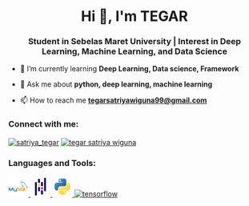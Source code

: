 <h1 align="center">Hi 👋, I'm TEGAR</h1>
<h3 align="center">Student in Sebelas Maret University | Interest in Deep Learning, Machine Learning, and Data Science</h3>

- 🌱 I’m currently learning **Deep Learning, Data science, Framework**

- 💬 Ask me about **python, deep learning, machine learning**

- 📫 How to reach me **tegarsatriyawiguna99@gmail.com**

<h3 align="left">Connect with me:</h3>
<p align="left">
<a href="https://twitter.com/satriya_tegar" target="blank"><img align="center" src="https://raw.githubusercontent.com/rahuldkjain/github-profile-readme-generator/master/src/images/icons/Social/twitter.svg" alt="satriya_tegar" height="30" width="40" /></a>
<a href="https://linkedin.com/in/tegar satriya wiguna" target="blank"><img align="center" src="https://raw.githubusercontent.com/rahuldkjain/github-profile-readme-generator/master/src/images/icons/Social/linked-in-alt.svg" alt="tegar satriya wiguna" height="30" width="40" /></a>
</p>

<h3 align="left">Languages and Tools:</h3>
<p align="left"> <a href="https://www.mysql.com/" target="_blank" rel="noreferrer"> <img src="https://raw.githubusercontent.com/devicons/devicon/master/icons/mysql/mysql-original-wordmark.svg" alt="mysql" width="40" height="40"/> </a> <a href="https://pandas.pydata.org/" target="_blank" rel="noreferrer"> <img src="https://raw.githubusercontent.com/devicons/devicon/2ae2a900d2f041da66e950e4d48052658d850630/icons/pandas/pandas-original.svg" alt="pandas" width="40" height="40"/> </a> <a href="https://www.python.org" target="_blank" rel="noreferrer"> <img src="https://raw.githubusercontent.com/devicons/devicon/master/icons/python/python-original.svg" alt="python" width="40" height="40"/> </a> <a href="https://www.tensorflow.org" target="_blank" rel="noreferrer"> <img src="https://www.vectorlogo.zone/logos/tensorflow/tensorflow-icon.svg" alt="tensorflow" width="40" height="40"/> </a> </p>
